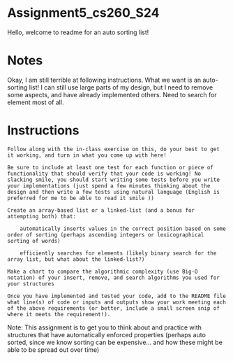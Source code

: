 # Assignment5_cs260_S24  
Hello, welcome to readme for an auto sorting list!  

# Notes  
Okay, I am still terrible at following instructions. What we want is an auto-sorting list! I can still use large parts of 
my design, but I need to remove some aspects, and have already implemented others. Need to search for element most of all.  


# Instructions  
    Follow along with the in-class exercise on this, do your best to get it working, and turn in what you come up with here!  

    Be sure to include at least one test for each function or piece of functionality that should verify that your code is working! No slacking smile, you should start writing some tests before you write your implementations (just spend a few minutes thinking about the design and then write a few tests using natural language (English is preferred for me to be able to read it smile ))    

    Create an array-based list or a linked-list (and a bonus for attempting both) that:  

        automatically inserts values in the correct position based on some order of sorting (perhaps ascending integers or lexicographical sorting of words)  

        efficiently searches for elements (likely binary search for the array list, but what about the linked-list?)  

    Make a chart to compare the algorithmic complexity (use Big-O notation) of your insert, remove, and search algorithms you used for your structures  

    Once you have implemented and tested your code, add to the README file what line(s) of code or inputs and outputs show your work meeting each of the above requirements (or better, include a small screen snip of where it meets the requirement!).  

Note: This assignment is to get you to think about and practice with structures that have automatically enforced properties (perhaps auto sorted, since we know sorting can be expensive... and how these might be able to be spread out over time)  